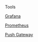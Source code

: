 Tools 

[Grafana]({{TRAFFIC_HOST1_3000}})

[Prometheus]({{TRAFFIC_HOST1_9090}})

[Push Gateway]({{TRAFFIC_HOST1_9091}})
